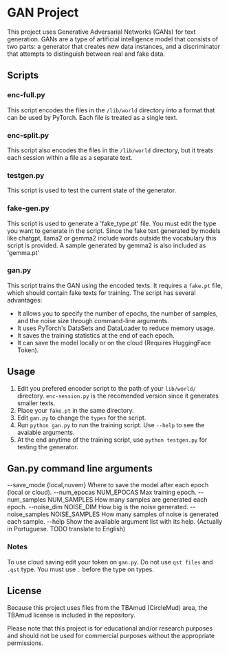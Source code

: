 # GAN Project

This project uses Generative Adversarial Networks (GANs) for text generation. GANs are a type of artificial intelligence model that consists of two parts: a generator that creates new data instances, and a discriminator that attempts to distinguish between real and fake data.

## Scripts

### enc-full.py

This script encodes the files in the `/lib/world` directory into a format that can be used by PyTorch. Each file is treated as a single text.

### enc-split.py

This script also encodes the files in the `/lib/world` directory, but it treats each session within a file as a separate text.

### testgen.py

This script is used to test the current state of the generator.

### fake-gen.py

This script is used to generate a 'fake_type.pt' file. You must edit the type you want to generate in the script. Since the fake text generated by models like chatgpt, llama2 or gemma2 include words outside the vocabulary this script is provided. A sample generated by gemma2 is also included as 'gemma.pt'


### gan.py

This script trains the GAN using the encoded texts. It requires a `fake.pt` file, which should contain fake texts for training. The script has several advantages:

- It allows you to specify the number of epochs, the number of samples, and the noise size through command-line arguments.
- It uses PyTorch's DataSets and DataLoader to reduce memory usage.
- It saves the training statistics at the end of each epoch.
- It can save the model locally or on the cloud (Requires HuggingFace Token).

## Usage

1) Edit you prefered encoder script to the path of your `lib/world/` directory. `enc-session.py` is the recomended version since it generates smaller texts.
2) Place your `fake.pt` in the same directory.
3) Edit `gan.py` to change the `types` for the script.
4) Run `python gan.py` to run the training script. Use `--help` to see the avaiable arguments.
5) At the end anytime of the training script, use `python testgen.py` for testing the generator.

## Gan.py command line arguments

--save_mode {local,nuvem}
                        Where to save the model after each epoch (local or cloud).
  --num_epocas NUM_EPOCAS
                        Max training epoch.
  --num_samples NUM_SAMPLES
                        How many samples are generated each epoch.
  --noise_dim NOISE_DIM
                        How big is the noise generated.
  --noise_samples NOISE_SAMPLES
                        How many samples of noise is generated each sample.
  --help
                        Show the available argument list with its help. (Actually in Portuguese. TODO translate to English)

### Notes

To use cloud saving edit your token on `gan.py`. Do not use `qst files` and `.qst` type.
You must use `.` before the type on types.

## License

Because this project uses files from the TBAmud (CircleMud) area, the TBAmud license is included in the repository.

Please note that this project is for educational and/or research purposes and should not be used for commercial purposes without the appropriate permissions.

